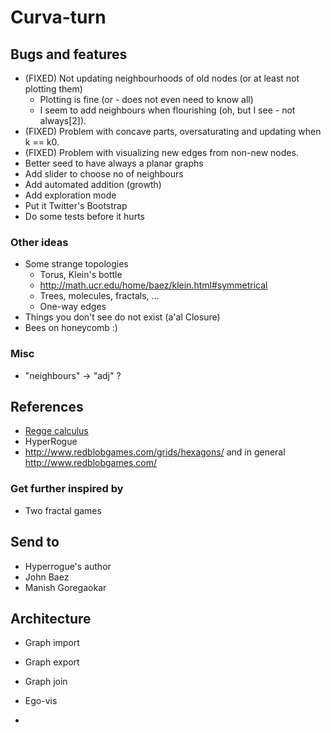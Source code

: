 # Curva-turn

## Bugs and features

* (FIXED) Not updating neighbourhoods of old nodes (or at least not plotting them)
    * Plotting is fine (or - does not even need to know all)
    * I seem to add neighbours when flourishing (oh, but I see - not always[2]).
* (FIXED) Problem with concave parts, oversaturating and updating when k == k0.
* (FIXED) Problem with visualizing new edges from non-new nodes.
* Better seed to have always a planar graphs
* Add slider to choose no of neighbours
* Add automated addition (growth)
* Add exploration mode
* Put it Twitter's Bootstrap
* Do some tests before it hurts

### Other ideas

* Some strange topologies
    * Torus, Klein's bottle 
    * http://math.ucr.edu/home/baez/klein.html#symmetrical
    * Trees, molecules, fractals, ...
    * One-way edges
* Things you don't see do not exist (a'al Closure)
* Bees on honeycomb :)

### Misc

* "neighbours" -> "adj" ?

## References

* [Regge calculus](http://en.wikipedia.org/wiki/Regge_calculus)
* HyperRogue
* http://www.redblobgames.com/grids/hexagons/ and in general http://www.redblobgames.com/

### Get further inspired by

* Two fractal games

## Send to

* Hyperrogue's author
* John Baez
* Manish Goregaokar

## Architecture

* Graph import
* Graph export
* Graph join


* Ego-vis
* 